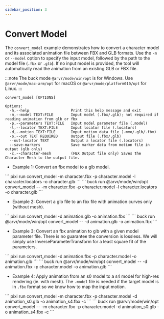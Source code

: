 ```yaml
---
sidebar_position: 3
---
```


# Convert Model

The `convert_model` example demonstrates how to convert a character model and its associated animation file between FBX and GLB formats. Use the `-m` or `--model` option to specify the input model, followed by the path to the model file (`.fbx` or `.glb`). If no input model is provided, the tool will automatically read the animation from an existing GLB or FBX file.

<FbInternalOnly>

:::note
The buck mode `@arvr/mode/win/opt` is for Windows. Use `@arvr/mode/mac-arm/opt` for macOS or `@arvr/mode/platform010/opt` for Linux.
:::

</FbInternalOnly>

```
convert_model [OPTIONS]

Options:
  -h,--help                   Print this help message and exit
  -m,--model TEXT:FILE        Input model (.fbx/.glb); not required if reading animation from glb or fbx
  -p,--parameters TEXT:FILE   Input model parameter file (.model)
  -l,--locator TEXT:FILE      Input locator file (.locators)
  -d,--motion TEXT:FILE       Input motion data file (.mmo/.glb/.fbx)
  -o,--out TEXT REQUIRED      Output file (.fbx/.glb)
  --out-locator TEXT          Output a locator file (.locators)
  --save-markers              Save marker data from motion file in output (glb only)
  -c,--character-mesh         (FBX Output file only) Saves the Character Mesh to the output file.
```

* Example 1: Convert an fbx model to a glb model.

<OssOnly>
```
pixi run convert_model -m character.fbx -p character.model -l character.locators -o character.glb
```
</OssOnly>

<FbInternalOnly>
```
buck run @arvr/mode/win/opt convert_model -- -m character.fbx -p character.model -l character.locators -o character.glb
```
</FbInternalOnly>

* Example 2: Convert a glb file to an fbx file with animation curves only (without mesh).

<OssOnly>
```
pixi run convert_model -d animation.glb -o animation.fbx
```
</OssOnly>

<FbInternalOnly>
```
buck run @arvr/mode/win/opt convert_model -- -d animation.glb -o animation.fbx
```
</FbInternalOnly>

* Example 3: Convert an fbx animation to glb with a given model parameter file. There is no guarantee the conversion is lossless. We will simply use InverseParameterTransform for a least square fit of the parameters.

<OssOnly>
```
pixi run convert_model -d animation.fbx -p character.model -o animation.glb
```
</OssOnly>

<FbInternalOnly>
```
buck run @arvr/mode/win/opt convert_model -- -d animation.fbx -p character.model -o animation.glb
```
</FbInternalOnly>

* Example 4: Apply animation from an s0 model to a s4 model for high-res rendering (ie. with mesh). The `.model` file is needed if the target model is in `.fbx` format so we know how to map the input motion.

<OssOnly>
```
pixi run convert_model -m character.fbx -p character.model -d animation_s0.glb -o animation_s4.fbx -c
```
</OssOnly>

<FbInternalOnly>
```
buck run @arvr/mode/win/opt convert_model -- -m character.fbx -p character.model -d animation_s0.glb -o animation_s4.fbx -c
```
</FbInternalOnly>
